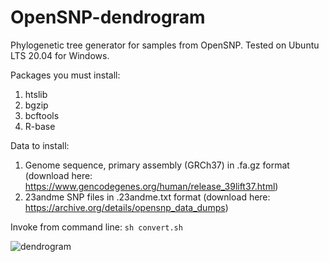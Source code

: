# OpenSNP-dendrogram
Phylogenetic tree generator for samples from OpenSNP.
Tested on Ubuntu LTS 20.04 for Windows.

Packages you must install:
1. htslib
2. bgzip
3. bcftools
4. R-base

Data to install:
1. Genome sequence, primary assembly (GRCh37) in .fa.gz format (download here: https://www.gencodegenes.org/human/release_39lift37.html)
2. 23andme SNP files in .23andme.txt format (download here: https://archive.org/details/opensnp_data_dumps)

Invoke from command line: `sh convert.sh`

![dendrogram]([https://github.com/WolfgangNS/OpenSNP-dendrogram/raw/main/opensnp%20dendrogram%20result.PNG])
